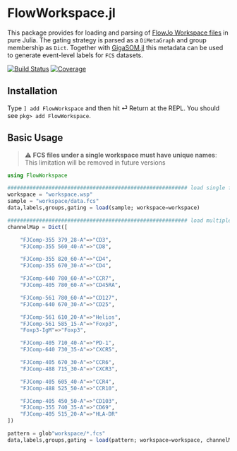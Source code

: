 # FlowWorkspace.jl
This package provides for loading and parsing of [FlowJo Workspace files](https://docs.flowjo.com/flowjo/workspaces-and-samples/ws-savinganalysis) in pure Julia. The gating strategy is parsed as a `DiMetaGraph` and group membership as `Dict`. Together with [GigaSOM.jl](https://github.com/LCSB-BioCore/GigaSOM.jl) this metadata can be used to generate event-level labels for `FCS` datasets.

[![Build Status](https://travis-ci.com/gszep/FlowWorkspace.jl.svg?branch=master)](https://travis-ci.com/gszep/FlowWorkspace.jl)
[![Coverage](https://codecov.io/gh/gszep/FlowWorkspace.jl/branch/master/graph/badge.svg)](https://codecov.io/gh/gszep/FlowWorkspace.jl)

## Installation

Type `] add FlowWorkspace` and then hit ⏎ Return at the REPL. You should see `pkg> add FlowWorkspace`.

## Basic Usage
> :warning: **FCS files under a single workspace must have unique names**: This limitation will be removed in future versions

```julia
using FlowWorkspace

######################################################### load single file
workspace = "workspace.wsp"
sample = "workspace/data.fcs"
data,labels,groups,gating = load(sample; workspace=workspace)

######################################################### load multiple files with different channel names
channelMap = Dict([

    "FJComp-355 379_28-A"=>"CD3", 
    "FJComp-355 560_40-A"=>"CD8", 

    "FJComp-355 820_60-A"=>"CD4",
    "FJComp-355 670_30-A"=>"CD4",

    "FJComp-640 780_60-A"=>"CCR7",
    "FJComp-405 780_60-A"=>"CD45RA", 

    "FJComp-561 780_60-A"=>"CD127", 
    "FJComp-640 670_30-A"=>"CD25", 

    "FJComp-561 610_20-A"=>"Helios", 
    "FJComp-561 585_15-A"=>"Foxp3", 
    "Foxp3-IgM"=>"Foxp3",

    "FJComp-405 710_40-A"=>"PD-1", 
    "FJComp-640 730_35-A"=>"CXCR5", 

    "FJComp-405 670_30-A"=>"CCR6", 
    "FJComp-488 715_30-A"=>"CXCR3", 

    "FJComp-405 605_40-A"=>"CCR4", 
    "FJComp-488 525_50-A"=>"CCR10", 

    "FJComp-405 450_50-A"=>"CD103", 
    "FJComp-355 740_35-A"=>"CD69",
    "FJComp-405 515_20-A"=>"HLA-DR"
])

pattern = glob"workspace/*.fcs"
data,labels,groups,gating = load(pattern; workspace=workspace, channelMap=channelMap)
```
